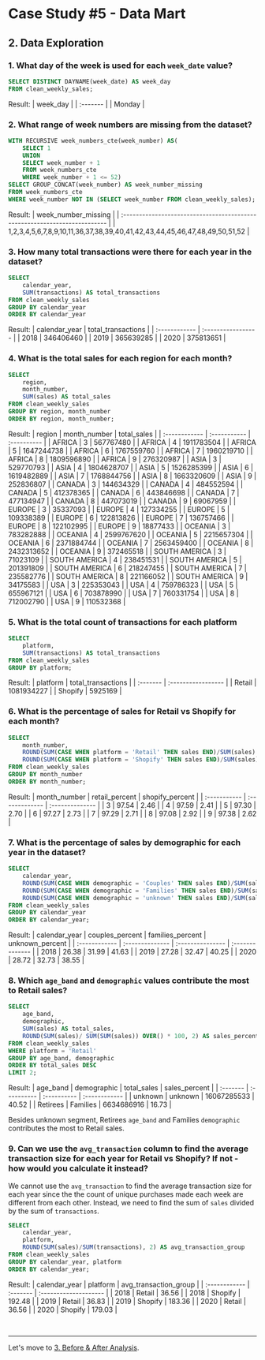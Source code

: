 # Case Study #5 - Data Mart

## 2. Data Exploration

### 1. What day of the week is used for each <code class="language-plaintext highlighter-rouge">week_date</code> value?
``` sql
SELECT DISTINCT DAYNAME(week_date) AS week_day
FROM clean_weekly_sales;
```
Result:
| week_day |
| :------- |
| Monday   |

### 2. What range of week numbers are missing from the dataset?
``` sql
WITH RECURSIVE week_numbers_cte(week_number) AS(
	SELECT 1
    UNION
    SELECT week_number + 1
	FROM week_numbers_cte
    WHERE week_number + 1 <= 52)
SELECT GROUP_CONCAT(week_number) AS week_number_missing
FROM week_numbers_cte
WHERE week_number NOT IN (SELECT week_number FROM clean_weekly_sales);
```
Result:
| week_number_missing                                                        |
| :------------------------------------------------------------------------- |
| 1,2,3,4,5,6,7,8,9,10,11,36,37,38,39,40,41,42,43,44,45,46,47,48,49,50,51,52 |

### 3. How many total transactions were there for each year in the dataset?
``` sql
SELECT 
	calendar_year,
    SUM(transactions) AS total_transactions
FROM clean_weekly_sales
GROUP BY calendar_year
ORDER BY calendar_year
```
Result:
| calendar_year | total_transactions |
| :------------ | :----------------- |
| 2018          | 346406460          |
| 2019          | 365639285          |
| 2020          | 375813651          |

### 4. What is the total sales for each region for each month?
``` sql
SELECT
	region,
    month_number,
	SUM(sales) AS total_sales
FROM clean_weekly_sales
GROUP BY region, month_number
ORDER BY region, month_number;
```
Result:
| region        | month_number | total_sales |
| :------------ | :----------- | :---------- |
| AFRICA        | 3            | 567767480   |
| AFRICA        | 4            | 1911783504  |
| AFRICA        | 5            | 1647244738  |
| AFRICA        | 6            | 1767559760  |
| AFRICA        | 7            | 1960219710  |
| AFRICA        | 8            | 1809596890  |
| AFRICA        | 9            | 276320987   |
| ASIA          | 3            | 529770793   |
| ASIA          | 4            | 1804628707  |
| ASIA          | 5            | 1526285399  |
| ASIA          | 6            | 1619482889  |
| ASIA          | 7            | 1768844756  |
| ASIA          | 8            | 1663320609  |
| ASIA          | 9            | 252836807   |
| CANADA        | 3            | 144634329   |
| CANADA        | 4            | 484552594   |
| CANADA        | 5            | 412378365   |
| CANADA        | 6            | 443846698   |
| CANADA        | 7            | 477134947   |
| CANADA        | 8            | 447073019   |
| CANADA        | 9            | 69067959    |
| EUROPE        | 3            | 35337093    |
| EUROPE        | 4            | 127334255   |
| EUROPE        | 5            | 109338389   |
| EUROPE        | 6            | 122813826   |
| EUROPE        | 7            | 136757466   |
| EUROPE        | 8            | 122102995   |
| EUROPE        | 9            | 18877433    |
| OCEANIA       | 3            | 783282888   |
| OCEANIA       | 4            | 2599767620  |
| OCEANIA       | 5            | 2215657304  |
| OCEANIA       | 6            | 2371884744  |
| OCEANIA       | 7            | 2563459400  |
| OCEANIA       | 8            | 2432313652  |
| OCEANIA       | 9            | 372465518   |
| SOUTH AMERICA | 3            | 71023109    |
| SOUTH AMERICA | 4            | 238451531   |
| SOUTH AMERICA | 5            | 201391809   |
| SOUTH AMERICA | 6            | 218247455   |
| SOUTH AMERICA | 7            | 235582776   |
| SOUTH AMERICA | 8            | 221166052   |
| SOUTH AMERICA | 9            | 34175583    |
| USA           | 3            | 225353043   |
| USA           | 4            | 759786323   |
| USA           | 5            | 655967121   |
| USA           | 6            | 703878990   |
| USA           | 7            | 760331754   |
| USA           | 8            | 712002790   |
| USA           | 9            | 110532368   |

### 5. What is the total count of transactions for each platform
``` sql
SELECT
	platform,
    SUM(transactions) AS total_transactions
FROM clean_weekly_sales
GROUP BY platform;
```
Result:
| platform | total_transactions |
| :------- | :----------------- |
| Retail   | 1081934227         |
| Shopify  | 5925169            |

### 6. What is the percentage of sales for Retail vs Shopify for each month?
``` sql
SELECT
	month_number,
    ROUND(SUM(CASE WHEN platform = 'Retail' THEN sales END)/SUM(sales) * 100, 2) AS retail_percent,
    ROUND(SUM(CASE WHEN platform = 'Shopify' THEN sales END)/SUM(sales) * 100, 2) AS shopify_percent
FROM clean_weekly_sales
GROUP BY month_number
ORDER BY month_number;
```
Result:
| month_number | retail_percent | shopify_percent |
| :----------- | :------------- | :-------------- |
| 3            | 97.54          | 2.46            |
| 4            | 97.59          | 2.41            |
| 5            | 97.30          | 2.70            |
| 6            | 97.27          | 2.73            |
| 7            | 97.29          | 2.71            |
| 8            | 97.08          | 2.92            |
| 9            | 97.38          | 2.62            |

### 7. What is the percentage of sales by demographic for each year in the dataset?
``` sql
SELECT
	calendar_year,
    ROUND(SUM(CASE WHEN demographic = 'Couples' THEN sales END)/SUM(sales) * 100, 2) AS couples_percent,
    ROUND(SUM(CASE WHEN demographic = 'Families' THEN sales END)/SUM(sales) * 100, 2) AS families_percent,
    ROUND(SUM(CASE WHEN demographic = 'unknown' THEN sales END)/SUM(sales) * 100, 2) AS unknown_percent
FROM clean_weekly_sales
GROUP BY calendar_year
ORDER BY calendar_year;
```
Result:
| calendar_year | couples_percent | families_percent | unknown_percent |
| :------------ | :-------------- | :--------------- | :-------------- |
| 2018          | 26.38           | 31.99            | 41.63           |
| 2019          | 27.28           | 32.47            | 40.25           |
| 2020          | 28.72           | 32.73            | 38.55           |

### 8. Which <code class="language-plaintext highlighter-rouge">age_band</code> and <code class="language-plaintext highlighter-rouge">demographic</code> values contribute the most to Retail sales?
``` sql
SELECT
	age_band,
    demographic,
    SUM(sales) AS total_sales,
    ROUND(SUM(sales)/ SUM(SUM(sales)) OVER() * 100, 2) AS sales_percent
FROM clean_weekly_sales
WHERE platform = 'Retail'
GROUP BY age_band, demographic
ORDER BY total_sales DESC
LIMIT 2;
```
Result:
| age_band | demographic | total_sales | sales_percent |
| :------- | :---------- | :---------- | :------------ |
| unknown  | unknown     | 16067285533 | 40.52         |
| Retirees | Families    | 6634686916  | 16.73         |

Besides unknown segment, Retirees `age_band` and Families `demographic` contributes the most to Retail sales.

### 9. Can we use the <code class="language-plaintext highlighter-rouge">avg_transaction</code> column to find the average transaction size for each year for Retail vs Shopify? If not - how would you calculate it instead?

We cannot use the `avg_transaction` to find the average transaction size for each year since the the count of unique purchases made each week are different from each other. Instead, we need to find the sum of `sales` divided by the sum of `transactions`. 

``` sql
SELECT
	calendar_year,
    platform,
    ROUND(SUM(sales)/SUM(transactions), 2) AS avg_transaction_group
FROM clean_weekly_sales
GROUP BY calendar_year, platform
ORDER BY calendar_year;
```
Result:
| calendar_year | platform | avg_transaction_group |
| :------------ | :------- | :-------------------- |
| 2018          | Retail   | 36.56                 |
| 2018          | Shopify  | 192.48                |
| 2019          | Retail   | 36.83                 |
| 2019          | Shopify  | 183.36                |
| 2020          | Retail   | 36.56                 |
| 2020          | Shopify  | 179.03                |

<br>

***
Let's move to [3. Before & After Analysis](3.%20Before%20&%20After%20Analysis.md).

